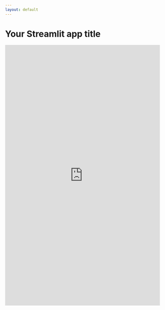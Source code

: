 ```yaml
---
layout: default
---
```


# Your Streamlit app title

<iframe src="https://share.streamlit.io/Tom-Liu-SuxydsCaptain/QiYuanYiGua/ui.py" width="100%" height="850px" frameborder="0" scrolling="no"></iframe>

